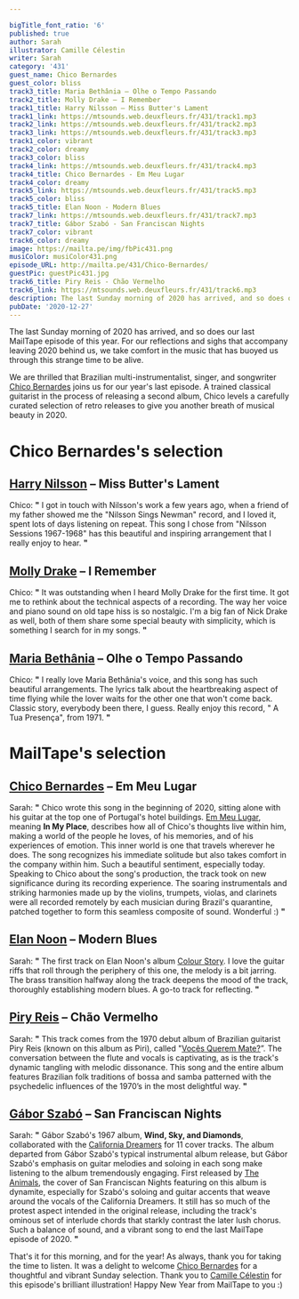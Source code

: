 ```yaml
---

bigTitle_font_ratio: '6'
published: true
author: Sarah
illustrator: Camille Célestin
writer: Sarah
category: '431'
guest_name: Chico Bernardes
guest_color: bliss
track3_title: Maria Bethânia – Olhe o Tempo Passando
track2_title: Molly Drake – I Remember
track1_title: Harry Nilsson – Miss Butter's Lament
track1_link: https://mtsounds.web.deuxfleurs.fr/431/track1.mp3
track2_link: https://mtsounds.web.deuxfleurs.fr/431/track2.mp3
track3_link: https://mtsounds.web.deuxfleurs.fr/431/track3.mp3
track1_color: vibrant
track2_color: dreamy
track3_color: bliss
track4_link: https://mtsounds.web.deuxfleurs.fr/431/track4.mp3
track4_title: Chico Bernardes - Em Meu Lugar
track4_color: dreamy
track5_link: https://mtsounds.web.deuxfleurs.fr/431/track5.mp3
track5_color: bliss
track5_title: Elan Noon - Modern Blues
track7_link: https://mtsounds.web.deuxfleurs.fr/431/track7.mp3
track7_title: Gábor Szabó - San Franciscan Nights
track7_color: vibrant
track6_color: dreamy
image: https://mailta.pe/img/fbPic431.png
musiColor: musiColor431.png
episode_URL: http://mailta.pe/431/Chico-Bernardes/
guestPic: guestPic431.jpg
track6_title: Piry Reis - Chão Vermelho
track6_link: https://mtsounds.web.deuxfleurs.fr/431/track6.mp3
description: The last Sunday morning of 2020 has arrived, and so does our last MailTape episode of this year. For our reflections and sighs that accompany leaving this year, we take comfort in the music that has buoyed us through this strange time to be alive. We are thrilled that Brazilian multi-instrumentalist, singer, and songwriter Chico Bernardes joins us for our year's last episode.  Studying classical guitar and in the process of releasing a second album, Chico levels a carefully curated selection to give you another breath of musical beauty in 2020.
pubDate: '2020-12-27'
---
```

The last Sunday morning of 2020 has arrived, and so does our last MailTape episode of this year. For our reflections and sighs that accompany leaving 2020 behind us, we take comfort in the music that has buoyed us through this strange time to be alive.
  
  
We are thrilled that Brazilian multi-instrumentalist, singer, and songwriter [Chico Bernardes](https://chicobernardes.bandcamp.com/) joins us for our year's last episode.  A trained classical guitarist in the process of releasing a second album, Chico levels a carefully curated selection of retro releases to give you another breath of musical beauty in 2020. 


# Chico Bernardes's selection

## [Harry Nilsson](https://harrynilsson.com/) – Miss Butter's Lament
Chico: **"** I got in touch with Nilsson's work a few years ago, when a friend of my father showed me the "Nilsson Sings Newman" record, and I loved it, spent lots of days listening on repeat. This song I chose from "Nilsson Sessions 1967-1968" has this beautiful and inspiring arrangement that I really enjoy to hear. **"** 

## [Molly Drake](https://mollydrake.bandcamp.com/album/molly-drake) – I Remember
Chico: **"** It was outstanding when I heard Molly Drake for the first time. It got me to rethink about the technical aspects of a recording. The way her voice and piano sound on old tape hiss is so nostalgic. I'm a big fan of Nick Drake as well, both of them share some special beauty with simplicity, which is something I search for in my songs. **"** 

## [Maria Bethânia](https://www.allmusic.com/artist/maria-beth%C3%A2nia-mn0000573410/biography) – Olhe o Tempo Passando
Chico: **"** I really love Maria Bethânia's voice, and this song has such beautiful arrangements. The lyrics talk about the heartbreaking aspect of time flying while the lover waits for the other one that won't come back. Classic story, everybody been there, I guess. Really enjoy this record, " A Tua Presença", from 1971. **"** 

# MailTape's selection

## [Chico Bernardes](https://chicobernardes.bandcamp.com/) – Em Meu Lugar
Sarah: **"** Chico wrote this song in the beginning of 2020, sitting alone with his guitar at the top one of Portugal's hotel buildings. [Em Meu Lugar](https://chicobernardes.bandcamp.com/track/em-meu-lugar-3), meaning **In My Place**, describes how all of Chico's thoughts live within him, making a world of the people he loves, of his memories, and of his experiences of emotion. This inner world is one that travels wherever he does. The song recognizes his immediate solitude but also takes comfort in the company within him. Such a beautiful sentiment, especially today. Speaking to Chico about the song's production, the track took on new significance during its recording experience. The soaring instrumentals and striking harmonies made up by the violins, trumpets, violas, and clarinets were all recorded remotely by each musician during Brazil's quarantine, patched together to form this seamless composite of sound. Wonderful :) **"** 

## [Elan Noon](https://elannoon.bandcamp.com/) – Modern Blues
Sarah: **"** The first track on Elan Noon's album [Colour Story](https://elannoon.bandcamp.com/). I love the guitar riffs that roll through the periphery of this one, the melody is a bit jarring. The brass transition halfway along the track deepens the mood of the track, thoroughly establishing modern blues. A go-to track for reflecting. **"** 

## [Piry Reis](https://piri.bandcamp.com/) – Chão Vermelho
Sarah: **"** This track comes from the 1970 debut album of Brazilian guitarist Piry Reis (known on this album as Piri), called "[Vocês Querem Mate?](https://piri.bandcamp.com/album/voc-s-querem-mate)”. The conversation between the flute and vocals is captivating, as is the track's dynamic tangling with melodic dissonance. This song and the entire album features Brazilian folk traditions of bossa and samba patterned with the psychedelic influences of the 1970’s in the most delightful way. **"** 

## [Gábor Szabó](https://www.discogs.com/artist/22851-Gabor-Szabo) – San Franciscan Nights
Sarah: **"** Gábor Szabó's 1967 album, **Wind, Sky, and Diamonds**, collaborated with the [California Dreamers](http://www.themamasandthepapasofficial.com/) for 11 cover tracks. The album departed from Gábor Szabó's typical instrumental album release, but Gábor Szabó's emphasis on guitar melodies and soloing in each song make listening to the album tremendously engaging. First released by [The Animals](https://www.facebook.com/TheAnimalsMusic/), the cover of San Franciscan Nights featuring on this album is dynamite, especially for Szabó's soloing and guitar accents that weave around the vocals of the California Dreamers. It still has so much of the protest aspect intended in the original release, including the track's ominous set of interlude chords that starkly contrast the later lush chorus. Such a balance of sound, and a vibrant song to end the last MailTape episode of 2020. **"** 

That's it for this morning, and for the year! As always, thank you for taking the time to listen. It was a delight to welcome [Chico Bernardes](https://chicobernardes.bandcamp.com/) for a thoughtful and vibrant Sunday selection. Thank you to [Camille Célestin](https://camillecelestin.com/) for this episode's brilliant illustration! Happy New Year from MailTape to you :)

